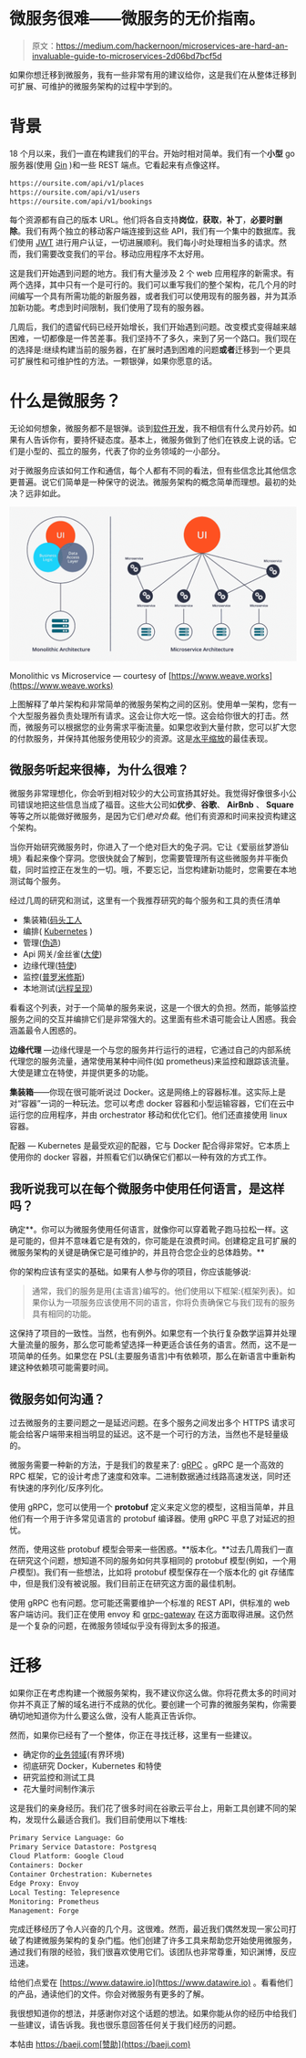 # 微服务很难——微服务的无价指南。

> 原文：<https://medium.com/hackernoon/microservices-are-hard-an-invaluable-guide-to-microservices-2d06bd7bcf5d>

如果你想迁移到微服务，我有一些非常有用的建议给你，这是我们在从整体迁移到可扩展、可维护的微服务架构的过程中学到的。

# 背景

18 个月以来，我们一直在构建我们的平台。开始时相对简单。我们有一个**小型** go 服务器(使用 [Gin](https://github.com/gin-gonic/gin) )和一些 REST 端点。它看起来有点像这样。

```
https://oursite.com/api/v1/places
https://oursite.com/api/v1/users
https://oursite.com/api/v1/bookings
```

每个资源都有自己的版本 URL。他们将各自支持**岗位**，**获取**，**补丁**，**必要时删除**。我们有两个独立的移动客户端连接到这些 API，我们有一个集中的数据库。我们使用 [JWT](https://jwt.io) 进行用户认证，一切进展顺利。我们每小时处理相当多的请求。然而，我们需要改变我们的平台。移动应用程序不太好用。

这是我们开始遇到问题的地方。我们有大量涉及 2 个 web 应用程序的新需求。有两个选择，其中只有一个是可行的。我们可以重写我们的整个架构，花几个月的时间编写一个具有所需功能的新服务器，或者我们可以使用现有的服务器，并为其添加新功能。考虑到时间限制，我们使用了现有的服务器。

几周后，我们的遗留代码已经开始增长，我们开始遇到问题。改变模式变得越来越困难，一切都像是一件苦差事。我们坚持不了多久，来到了另一个路口。我们现在的选择是:继续构建当前的服务器，在扩展时遇到困难的问题**或者**迁移到一个更具可扩展性和可维护性的方法。一颗银弹，如果你愿意的话。

# 什么是微服务？

无论如何想象，微服务都不是银弹。谈到[软件开发](https://hackernoon.com/tagged/software-development)，我不相信有什么灵丹妙药。如果有人告诉你有，要持怀疑态度。基本上，微服务做到了他们在铁皮上说的话。它们是小型的、孤立的服务，代表了你的业务领域的一小部分。

对于微服务应该如何工作和通信，每个人都有不同的看法，但有些信念比其他信念更普遍。说它们简单是一种保守的说法。微服务架构的概念简单而理想。最初的处决？远非如此。

![](img/5a542bcd2324dd29a5ae4fa1a22cc06a.png)

Monolithic vs Microservice — courtesy of [https://www.weave.works](https://www.weave.works)

上图解释了单片架构和非常简单的微服务架构之间的区别。使用单一架构，您有一个大型服务器负责处理所有请求。这会让你大吃一惊。这会给你很大的打击。然而，微服务可以根据您的业务需求平衡流量。如果您收到大量付款，您可以扩大您的付款服务，并保持其他服务使用较少的资源。这是[水平缩放](https://www.ibm.com/blogs/cloud-computing/2014/04/explain-vertical-horizontal-scaling-cloud/)的最佳表现。

## 微服务听起来很棒，为什么很难？

微服务非常理想化，你会听到相对较少的大公司宣扬其好处。我觉得好像很多小公司错误地把这些信息当成了福音。这些大公司如**优步**、**谷歌**、 **AirBnb** 、 **Square** 等等之所以能做好微服务，是因为它们*绝对负载*。他们有资源和时间来投资构建这个架构。

当你开始研究微服务时，你进入了一个绝对巨大的兔子洞。它让《爱丽丝梦游仙境》看起来像个穿洞。您很快就会了解到，您需要管理所有这些微服务并平衡负载，同时监控正在发生的一切。哦，不要忘记，当您构建新功能时，您需要在本地测试每个服务。

经过几周的研究和测试，这里有一个我推荐研究的每个服务和工具的责任清单

*   集装箱([码头工人](https://www.docker.com)
*   编排( [Kubernetes](https://kubernetes.io) )
*   管理([伪造](https://forge.sh))
*   Api 网关/金丝雀([大使](https://www.getambassador.io))
*   边缘代理([特使](https://envoyproxy.github.io))
*   监控([普罗米修斯](https://prometheus.io))
*   本地测试([远程呈现](https://www.telepresence.io))

看看这个列表，对于一个简单的服务来说，这是一个很大的负担。然而，能够监控服务之间的交互并编排它们是非常强大的。这里面有些术语可能会让人困惑。我会涵盖最令人困惑的。

**边缘代理** —边缘代理是一个与您的服务并行运行的进程，它通过自己的内部系统代理您的服务流量，通常使用某种中间件(如 prometheus)来监控和跟踪该流量。大使是建立在特使，并提供更多的功能。

**集装箱**——你现在很可能听说过 Docker。这是网络上的容器标准。这实际上是对“容器”一词的一种玩法。您可以考虑 docker 容器和小型运输容器，它们在云中运行您的应用程序，并由 orchestrator 移动和优化它们。他们还直接使用 linux 容器。

配器 — Kubernetes 是最受欢迎的配器，它与 Docker 配合得非常好。它本质上使用你的 docker 容器，并照看它们以确保它们都以一种有效的方式工作。

## 我听说我可以在每个微服务中使用任何语言，是这样吗？

确定**。你可以为微服务使用任何语言，就像你可以穿着靴子跑马拉松一样。这是可能的，但并不意味着它是有效的，你可能是在浪费时间。创建稳定且可扩展的微服务架构的关键是确保它是可维护的，并且符合您企业的总体趋势。**

你的架构应该有坚实的基础。如果有人参与你的项目，你应该能够说:

> 通常，我们的服务是用{主语言}编写的。他们使用以下框架:{框架列表}。如果你认为一项服务应该使用不同的语言，你将负责确保它与我们现有的服务具有相同的功能。

这保持了项目的一致性。当然，也有例外。如果您有一个执行复杂数学运算并处理大量流量的服务，那么您可能希望选择一种更适合该任务的语言。然而，这不是一项简单的任务。如果您在 PSL(主要服务语言)中有依赖项，那么在新语言中重新构建这种依赖项可能需要时间。

## 微服务如何沟通？

过去微服务的主要问题之一是延迟问题。在多个服务之间发出多个 HTTPS 请求可能会给客户端带来相当明显的延迟。这不是一个可行的方法，当然也不是轻量级的。

微服务需要一种新的方法，于是我们的救星来了: [gRPC](https://grpc.io) 。gRPC 是一个高效的 RPC 框架，它的设计考虑了速度和效率。二进制数据通过线路高速发送，同时还有快速的序列化/反序列化。

使用 gRPC，您可以使用一个 **protobuf** 定义来定义您的模型，这相当简单，并且他们有一个用于许多常见语言的 protobuf 编译器。使用 gRPC 平息了对延迟的担忧。

然而，使用这些 protobuf 模型会带来一些困惑。**版本化。**过去几周我们一直在研究这个问题，想知道不同的服务如何共享相同的 protobuf 模型(例如，一个用户模型)。我们有一些想法，比如将 protobuf 模型保存在一个版本化的 git 存储库中，但是我们没有被说服。我们目前正在研究这方面的最佳机制。

使用 gRPC 也有问题。您可能还需要维护一个标准的 REST API，供标准的 web 客户端访问。我们正在使用 envoy 和 [grpc-gateway](https://github.com/grpc-ecosystem/grpc-gateway) 在这方面取得进展。这仍然是一个复杂的问题，在微服务领域似乎没有得到太多的报道。

# 迁移

如果你正在考虑构建一个微服务架构，我不建议你这么做。你将花费太多的时间对你并不真正了解的域名进行不成熟的优化。要创建一个可靠的微服务架构，你需要确切地知道你为什么要这么做，没有人能真正告诉你。

然而，如果你已经有了一个整体，你正在寻找迁移，这里有一些建议。

*   确定你的[业务领域](https://docs.microsoft.com/en-us/dotnet/standard/microservices-architecture/microservice-ddd-cqrs-patterns/microservice-domain-model)(有界环境)
*   彻底研究 Docker，Kubernetes 和特使
*   研究监控和测试工具
*   花大量时间制作演示

这是我们的亲身经历。我们花了很多时间在谷歌云平台上，用新工具创建不同的架构，发现什么最适合我们。我们目前使用以下堆栈:

```
Primary Service Language: Go
Primary Service Datastore: Postgresq
Cloud Platform: Google Cloud
Containers: Docker
Container Orchestration: Kubernetes
Edge Proxy: Envoy
Local Testing: Telepresence
Monitoring: Prometheus
Management: Forge
```

完成迁移经历了令人兴奋的几个月。这很难。然而，最近我们偶然发现一家公司打破了构建微服务架构的复杂门槛。他们创建了许多工具来帮助您开始使用微服务，通过我们有限的经验，我们很喜欢使用它们。该团队也非常尊重，知识渊博，反应迅速。

给他们点爱在 [https://www.datawire.io](https://www.datawire.io) 。看看他们的产品，通读他们的文件。你会对微服务有更多的了解。

我很想知道你的想法，并感谢你对这个话题的想法。如果你能从你的经历中给我们一些建议，请告诉我。我也很乐意回答任何关于我们经历的问题。

本帖由 https://baeji.com[赞助](https://baeji.com)